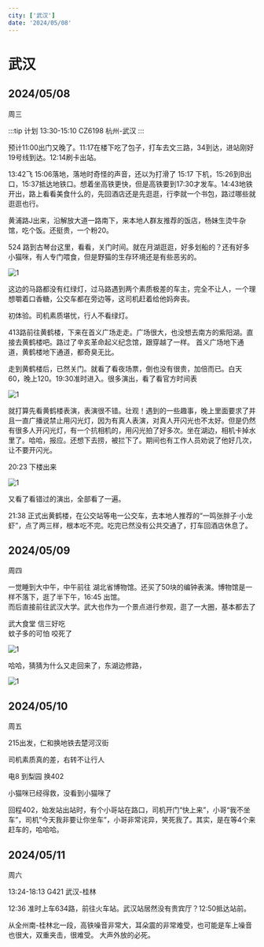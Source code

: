 ```yaml
---
city: ['武汉']
date: '2024/05/08'
---
```


# 武汉

<CityLink v-for="(v, i) in $frontmatter.city" :city="v" :date="new Date($frontmatter.date)" />

<script setup>
import CityLink from '../../.vitepress/components/trip/CityLink.vue';
</script>

## 2024/05/08

周三

:::tip 计划
13:30-15:10 CZ6198 杭州-武汉
:::

预计11:00出门又晚了。11:17在楼下吃了包子，打车去文三路，34到达，进站刚好19号线到达。12:14刷卡出站。

13:42飞
15:06落地，落地时奇怪的声音，还以为打滑了
15:17 下机，15:26到B出口，15:37抵达地铁口。想着坐高铁更快，但是高铁要到17:30才发车。14:43地铁开出，路上看看美食什么的，先回酒店还是先逛逛，行李就一个书包，路过哪些就逛逛也行。

黄浦路J出来，沿解放大道一路南下，来本地人群友推荐的饭店，杨妹生烫牛杂馆，吃个饭。还挺贵，一个粉20。

524 路到古琴台这里，看看，关门时间。就在月湖逛逛，好多划船的？还有好多小猫咪，有人专门喂食，但是野猫的生存环境还是有些恶劣的。

![1](/img/trip/log20240508-01.jpg)

这边的马路都没有红绿灯，过马路遇到两个素质极差的车主，完全不让人，一个理想嚼着口香糖，公交车都在旁边等，这司机赶着给他妈奔丧。

初体验。司机素质堪忧，行人不看绿灯。

413路前往黄鹤楼，下来在首义广场走走。广场很大，也没想去南方的紫阳湖。直接去黄鹤楼吧。路过了辛亥革命起义纪念馆，跟穿越了一样。
首义广场地下通道，黄鹤楼地下通道，都奇臭无比。

走到黄鹤楼后，已然关门。就看了看夜场票，倒也没有很贵，加倍而已。白天60，晚上120。19:30准时进入。很多演出，看了看官方时间表

![1](/img/trip/log20240508-02.jpg)

就打算先看黄鹤楼表演，表演很不错。壮观！遇到的一些趣事，晚上里面要求了并且一直广播说禁止用闪光灯，因为有真人表演，对真人开闪光也不太好。但是仍然有很多人开闪光灯，有一个抗相机的，用闪光拍了好多次。坐在湖边，相机卡掉水里了。哈哈，报应。还想下去捞，被拦下了。期间也有工作人员劝说了他好几次，让不要开闪光。

20:23 下楼出来

![1](/img/trip/log20240508-03.jpg)

又看了看错过的演出，全部看了一遍。

21:38 正式出黄鹤楼，在公交站等电一公交车，去本地人推荐的“一鸣张胖子·小龙虾”，点了两三样，根本吃不完。吃完已然没有公共交通了，打车回酒店休息了。

## 2024/05/09

周四

一觉睡到大中午，中午前往 湖北省博物馆。还买了50块的编钟表演。博物馆是一样不落下，逛了半下午，16:45 出馆。  
而后直接前往武汉大学。武大也作为一个景点进行参观，逛了一大圈，基本都去了

武大食堂 信三好吃  
蚊子多的可怕 咬死了

![1](/img/trip/log20240508-04.jpg)

哈哈，猜猜为什么又走回来了，东湖边修路，

![1](/img/trip/log20240508-05.jpg)

## 2024/05/10

周五

215出发，仁和换地铁去楚河汉街

司机素质真的差，右转不让行人

电8 到梨园 换402

小猫咪已经得救，没看到小猫咪了

回程402，始发站出站时，有个小哥站在路口，司机开门“快上来”，小哥“我不坐车”，司机“今天我非要让你坐车”，小哥非常诧异，笑死我了。其实，是在等4个来赶车的，哈哈哈。

## 2024/05/11

周六

13:24-18:13 G421 武汉-桂林

12:36 准时上车634路，前往火车站。武汉站居然没有贵宾厅？12:50抵达站前。

从全州南-桂林北一段，高铁噪音非常大，耳朵震的非常难受，也可能是车上噪音也很大，双重夹击，很难受。
大声外放的必死。

